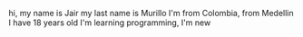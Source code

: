 hi, my name is Jair 
my last name is Murillo
I'm from Colombia, from Medellin
I have 18 years old
I'm learning programming, I'm new
